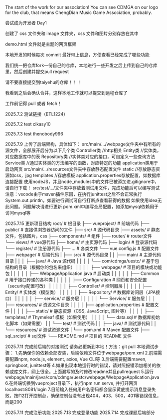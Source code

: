 The start of the work for our association!
You can see CDMGA on our logo for the club, that means ChengDian Music Game Association, probably.

尝试成为开发者 Day1

创建了 css 文件夹和 image 文件夹，css 文件和图片分别存放在其中

demo.html 文件就是主题的网页框架

本地开发的时候每次 commit 最好带上信息，方便查看已经完成了哪些功能

我们统一把仓库fork一份自己的仓库，本地进行一些开发之后上传到自己的仓库里，然后创建并提交pull request

请不要直接提交到taiyehu的仓库！！！

我看到之后会确认合并，这样本地工作就可以提交到远程仓库了

工作前记得 pull 或者 fetch！

2025.7.2 测试链接（ETL1224）

2025.7.2 test cikasy10

2025.7.3 test thenobody996

2025.7.9 上传了后端架构，具体如下：
    src/main/.../webpage文件夹中有所有的源文件，全部展开后分为以下几个类
        Controller类   //http相关
        Entity类       //实体类，对应数据库中的表
        Repository类   //实体类对应的接口，可自定义一些查询方法
        Service类      //通过实体类的方法编写的函数，对应特定的功能
        application类用于启动网页
    src/main/.../resources文件夹中存放静态配置文件
        static         //存放静态资源如css，jpg
        templates      //存放模板
        application.properties存放配置，如数据库连接配置
        使用nodeJS，并且node_modules中的文件已被添加进.gitignore中，请自行下载！
    src/test/.../文件夹中存放着测试用文件，完成功能后可以编写测试
        注意：vscode由于maven插件原因，在执行junittest之后不会正常执行System.out.println，如要进行调试可自行打断点查看获得的数据
        如果使用idea无此问题。问题解决请进行更新
    pom.xml中编写全局配置，如添加mysql依赖用于访问mysql等

2025.7.15 更新项目结构
    root/                                    # 根目录
    ├── vueproject/                          # 前端代码
        ├── public/                          # 直接供浏览器访问的文件
        ├── src/                             # 源代码目录
            ├── assets/                      # 静态文件，包括图片，css
            ├── components/                  # 组件
            ├── router/                      # router文件
            └── views/                       # vue源代码
                ├── home/                    # 主页源代码
                ├── login/                   # 登录源代码
                └── register/                # 注册源代码
        ├── ...                              # 各类文件
        └── vue.config.js                    # 配置文件
    ├── webpage/                             # 后端代码
    |   ├── src/                             # 源代码目录
    |   │   ├── main/                        # 主源代码目录
    |   │   │   ├── java/                    # Java 源代码
    |   │   │   │   └── com/cdmga/uestc/     # 基于包结构的目录（根据你的包名来组织）
    |   │   │   │       ├── webpage/          # 项目的模块或功能包
    |   │   │   │       │   ├── WebpageApplication.java      # 启动类
    |   │   │   │       │   ├── Common        # 用于接口传递的各种类
    |   │   │   │       │   ├── Configuration       # 网页和安全配置（security配置可改）
    |   │   │   │       │   ├── Controller/   # 控制器层
    |   │   │   │       │   ├── Entity/       # 实体类（模型类）
    |   │   │   │       │   ├── Repository/   # 数据库访问层（JPA接口）
    |   │   │   │       │   ├── service/      # 服务层
    |   │   │   │       │   └── Service/      # 服务层
    |   │   │   ├── resources/                # 资源文件目录
    |   │   │   │   ├── application.properties  # 配置文件
    |   │   │   │   ├── static/               # 静态资源（CSS, JavaScript, 图片等）
    |   │   │   │   ├── templates/            # Thymeleaf 模板（如果使用）
    |   │   │   │   └── data.sql              # 数据库初始化脚本（如果需要）
    |   │   └── test/                         # 测试代码
    |   │       ├── java/                     # 测试源代码
    |   │       └── resources/                # 测试资源文件
    |   └── pom.xml                           # Maven 配置文件
    ├── sql_srcipt/                           # sql文件
    └── README.md                             # 项目的 README 文件

2025.7.11 完成前后端的对接测试
    请务必更新到本地！方法：git pull
    本地调试步骤：
        1.先确保你的依赖全部安装，后端依赖文件位于webpage/pom.xml
        2.前端需要配置npm, node.js, element, axios, Vue CLI等
        3.后端需要配置maven, springboot, junittest等
        4.如果出现本地运行时的错误，请对照报错添加相关的依赖或库文件，网上很全。上面漏写的及时修改readme并且pullrequest
        5.运行webpage/main/java/com/cdmga/uestc/webpage/WebpageApplication.java
        6.在终端切换到vueproject目录下，执行npm run serve, 并打开网页localhost:8081/login
        7.目前输入任何用户名密码都会显示黄底提示消息登录失败，按f12打开控制台，确保控制台没有出现404，403，500，401等错误信息，而是200

2025.7.11 完成注册功能
2025.7.13 完成登录功能
2025.7.14 完成课题后端部分